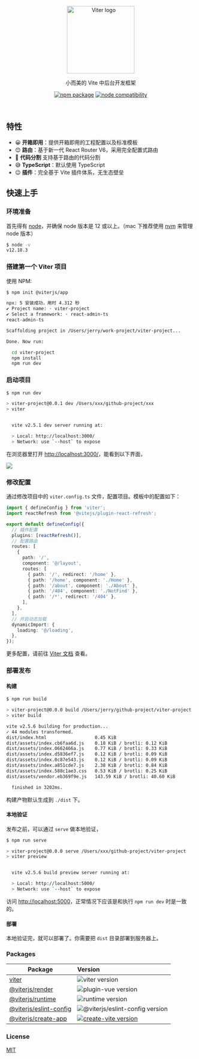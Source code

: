 <p align="center">
  <a href="https://viterjs.github.io/" target="_blank" rel="noopener noreferrer">
    <img width="180" src="https://img.alicdn.com/imgextra/i4/O1CN01Y566rd1lxNVUjXnfJ_!!6000000004885-0-tps-754-600.jpg" alt="Viter logo">
  </a>
</p>
<p align="center">小而美的 Vite 中后台开发框架</p>
<p align="center">
  <a href="https://npmjs.com/package/viter"><img src="https://img.shields.io/npm/v/viter.svg" alt="npm package"></a>
  <a href="https://nodejs.org/en/about/releases/"><img src="https://img.shields.io/node/v/vite.svg" alt="node compatibility"></a>
  
</p>
<br/>

## 特性

- 😀 **开箱即用**：提供开箱即用的工程配置以及标准模板
- 😊 **路由**：基于新一代 React Router V6，采用完全配置式路由
- 🤣 **代码分割** 支持基于路由的代码分割
- 😅 **TypeScript**：默认使用 TypeScript
- 😉 **插件**：完全基于 Vite 插件体系，无生态壁垒

## 快速上手

### 环境准备

首先得有 [node](https://nodejs.org/en/)，并确保 node 版本是 12 或以上。（mac 下推荐使用 [nvm](https://github.com/creationix/nvm) 来管理 node 版本）

```bash
$ node -v
v12.18.3
```

### 搭建第一个 Viter 项目

使用 NPM:

```bash
$ npm init @viterjs/app

npx: 5 安装成功，用时 4.312 秒
✔ Project name: · viter-project
✔ Select a framework: · react-admin-ts
react-admin-ts

Scaffolding project in /Users/jerry/work-project/viter-project...

Done. Now run:

  cd viter-project
  npm install
  npm run dev

```

### 启动项目

```bash
$ npm run dev

> viter-project@0.0.1 dev /Users/xxx/github-project/xxx
> viter


  vite v2.5.1 dev server running at:

  > Local: http://localhost:3000/
  > Network: use `--host` to expose

```

在浏览器里打开 [http://localhost:3000/](http://localhost:3000/)，能看到以下界面，

![](https://img.alicdn.com/imgextra/i3/O1CN014yo0KO1WG7rjR5gMJ_!!6000000002760-0-tps-1444-982.jpg)

### 修改配置

通过修改项目中的 `viter.config.ts` 文件，配置项目。模板中的配置如下：

```ts
import { defineConfig } from 'viter';
import reactRefresh from '@vitejs/plugin-react-refresh';

export default defineConfig({
  // 插件配置
  plugins: [reactRefresh()],
  // 配置路由
  routes: [
    {
      path: '/',
      component: '@/layout',
      routes: [
        { path: '/', redirect: '/home' },
        { path: '/home', component: './Home' },
        { path: '/about', component: './About' },
        { path: '/404', component: './NotFind' },
        { path: '/*', redirect: '/404' },
      ],
    },
  ],
  // 开启动态加载
  dynamicImport: {
    loading: '@/loading',
  },
});
```

更多配置，请前往 [Viter 文档](https://viterjs.github.io/) 查看。

### 部署发布

#### 构建

```bash
$ npm run build

> viter-project@0.0.0 build /Users/jerry/github-project/viter-project
> viter build

vite v2.5.6 building for production...
✓ 44 modules transformed.
dist/index.html                  0.45 KiB
dist/assets/index.cb6faa6d.js    0.18 KiB / brotli: 0.12 KiB
dist/assets/index.0662466a.js    0.77 KiB / brotli: 0.33 KiB
dist/assets/index.d5836ef7.js    0.12 KiB / brotli: 0.09 KiB
dist/assets/index.0c87e543.js    0.12 KiB / brotli: 0.09 KiB
dist/assets/index.a851cde7.js    2.38 KiB / brotli: 0.84 KiB
dist/assets/index.588c1ae3.css   0.53 KiB / brotli: 0.25 KiB
dist/assets/vendor.eb369f9e.js   143.59 KiB / brotli: 40.60 KiB

  finished in 3202ms.
```

构建产物默认生成到 `./dist` 下。

#### 本地验证

发布之前，可以通过 `serve` 做本地验证，

```bash
$ npm run serve

> viter-project@0.0.0 serve /Users/xxx/github-project/viter-project
> viter preview


  vite v2.5.6 build preview server running at:

  > Local: http://localhost:5000/
  > Network: use `--host` to expose

```

访问 [http://localhost:5000](http://localhost:5000)，正常情况下应该是和执行 `npm run dev` 时是一致的。

#### 部署

本地验证完，就可以部署了。你需要把 `dist` 目录部署到服务器上。

### Packages

| Package                                                | Version                                                                                                                     |
| ------------------------------------------------------ | :-------------------------------------------------------------------------------------------------------------------------- |
| [viter](packages/viter)                                | ![viter version](https://img.shields.io/npm/v/viter.svg?label=%20)                                                          |
| [@viterjs/render](packages/renderer)                   | ![plugin-vue version](https://img.shields.io/npm/v/@viterjs/renderer.svg?label=%20)                                         |
| [@viterjs/runtime](packages/runtime)                   | ![runtime version](https://img.shields.io/npm/v/@viterjs/runtime.svg?label=%20)                                             |
| [@viterjs/eslint-config](packages/eslint-config-viter) | ![@viterjs/eslint-config version](https://img.shields.io/npm/v/@viterjs/eslint-config.svg?label=%20)                        |
| [@viterjs/create-app](packages/create-app)             | [![create-vite version](https://img.shields.io/npm/v/@viterjs/create-app.svg?label=%20)](packages/create-vite/CHANGELOG.md) |

### License

[MIT](https://github.com/ykfe/viter/blob/main/LICENSE)
